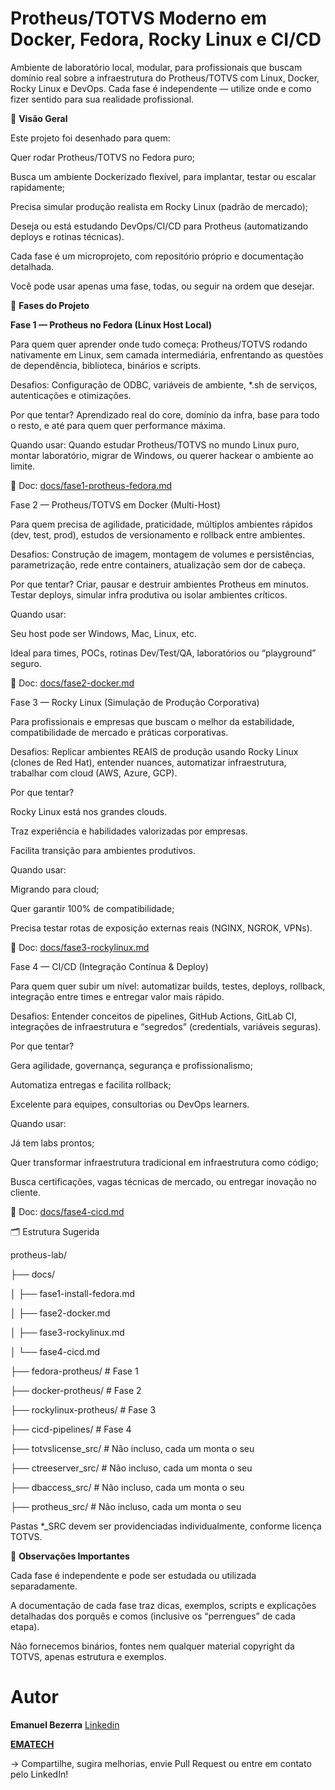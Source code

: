 # Protheus/TOTVS Moderno em Docker, Fedora, Rocky Linux e CI/CD
Ambiente de laboratório local, modular, para profissionais que buscam domínio real sobre a infraestrutura do Protheus/TOTVS com Linux, Docker, Rocky Linux e DevOps.
Cada fase é independente — utilize onde e como fizer sentido para sua realidade profissional.

🚩 **Visão Geral**

Este projeto foi desenhado para quem:

Quer rodar Protheus/TOTVS no Fedora puro;

Busca um ambiente Dockerizado flexível, para implantar, testar ou escalar rapidamente;

Precisa simular produção realista em Rocky Linux (padrão de mercado);

Deseja ou está estudando DevOps/CI/CD para Protheus (automatizando deploys e rotinas técnicas).

Cada fase é um microprojeto, com repositório próprio e documentação detalhada.

Você pode usar apenas uma fase, todas, ou seguir na ordem que desejar.

🧩 **Fases do Projeto**

**Fase 1 — Protheus no Fedora (Linux Host Local)**

Para quem quer aprender onde tudo começa: Protheus/TOTVS rodando nativamente em Linux, sem camada intermediária, enfrentando as questões de dependência, biblioteca, binários e scripts.

Desafios: Configuração de ODBC, variáveis de ambiente, *.sh de serviços, autenticações e otimizações.

Por que tentar? Aprendizado real do core, domínio da infra, base para todo o resto, e até para quem quer performance máxima.

Quando usar: Quando estudar Protheus/TOTVS no mundo Linux puro, montar laboratório, migrar de Windows, ou querer hackear o ambiente ao limite.

📄 Doc: [docs/fase1-protheus-fedora.md](https://github.com/efbtecnologia/protheus-linux-docker/blob/main/docs/fase1-protheus-fedora.md)


Fase 2 — Protheus/TOTVS em Docker (Multi-Host)

Para quem precisa de agilidade, praticidade, múltiplos ambientes rápidos (dev, test, prod), estudos de versionamento e rollback entre ambientes.

Desafios: Construção de imagem, montagem de volumes e persistências, parametrização, rede entre containers, atualização sem dor de cabeça.

Por que tentar? Criar, pausar e destruir ambientes Protheus em minutos. Testar deploys, simular infra produtiva ou isolar ambientes críticos.

Quando usar:

Seu host pode ser Windows, Mac, Linux, etc.

Ideal para times, POCs, rotinas Dev/Test/QA, laboratórios ou “playground” seguro.

📄 Doc: [docs/fase2-docker.md](https://github.com/efbtecnologia/protheus-linux-docker/blob/main/docs/fase2-docker.md)

Fase 3 — Rocky Linux (Simulação de Produção Corporativa)

Para profissionais e empresas que buscam o melhor da estabilidade, compatibilidade de mercado e práticas corporativas.

Desafios: Replicar ambientes REAIS de produção usando Rocky Linux (clones de Red Hat), entender nuances, automatizar infraestrutura, trabalhar com cloud (AWS, Azure, GCP).

Por que tentar?

Rocky Linux está nos grandes clouds.

Traz experiência e habilidades valorizadas por empresas.

Facilita transição para ambientes produtivos.

Quando usar:

Migrando para cloud;

Quer garantir 100% de compatibilidade;

Precisa testar rotas de exposição externas reais (NGINX, NGROK, VPNs).

📄 Doc: [docs/fase3-rockylinux.md](https://github.com/efbtecnologia/protheus-linux-docker/blob/main/docs/fase3-rockylinux.md)

Fase 4 — CI/CD (Integração Contínua & Deploy)

Para quem quer subir um nível: automatizar builds, testes, deploys, rollback, integração entre times e entregar valor mais rápido.

Desafios: Entender conceitos de pipelines, GitHub Actions, GitLab CI, integrações de infraestrutura e “segredos” (credentials, variáveis seguras).

Por que tentar?

Gera agilidade, governança, segurança e profissionalismo;

Automatiza entregas e facilita rollback;

Excelente para equipes, consultorias ou DevOps learners.

Quando usar:

Já tem labs prontos;

Quer transformar infraestrutura tradicional em infraestrutura como código;

Busca certificações, vagas técnicas de mercado, ou entregar inovação no cliente.

📄 Doc: [docs/fase4-cicd.md](https://github.com/efbtecnologia/protheus-linux-docker/blob/main/docs/fase4-cicd.md)

🗂️ Estrutura Sugerida

protheus-lab/

├── docs/

│   ├── fase1-install-fedora.md

│   ├── fase2-docker.md

│   ├── fase3-rockylinux.md

│   └── fase4-cicd.md

├── fedora-protheus/           # Fase 1

├── docker-protheus/           # Fase 2

├── rockylinux-protheus/       # Fase 3

├── cicd-pipelines/            # Fase 4

├── totvslicense_src/          # Não incluso, cada um monta o seu

├── ctreeserver_src/           # Não incluso, cada um monta o seu

├── dbaccess_src/              # Não incluso, cada um monta o seu

├── protheus_src/              # Não incluso, cada um monta o seu

Pastas *_SRC devem ser providenciadas individualmente, conforme licença TOTVS.

📌 **Observações Importantes**

Cada fase é independente e pode ser estudada ou utilizada separadamente.

A documentação de cada fase traz dicas, exemplos, scripts e explicações detalhadas dos porquês e comos (inclusive os “perrengues” de cada etapa).

Não fornecemos binários, fontes nem qualquer material copyright da TOTVS, apenas estrutura e exemplos.

# Autor

**Emanuel Bezerra**
[Linkedin](https://www.linkedin.com/in/emanuel-fbezerra)

**[EMATECH](https://www.ematech.com.br)**

→ Compartilhe, sugira melhorias, envie Pull Request ou entre em contato pelo LinkedIn!
